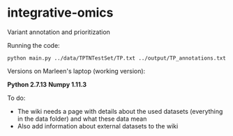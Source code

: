 # integrative-omics
Variant annotation and prioritization

Running the code:

```
python main.py ../data/TPTNTestSet/TP.txt ../output/TP_annotations.txt
```

Versions on Marleen's laptop (working version):

**Python 2.7.13**
**Numpy 1.11.3**

To do:

- The wiki needs a page with details about the used datasets (everything in the data folder) and what these data mean
- Also add information about external datasets to the wiki

